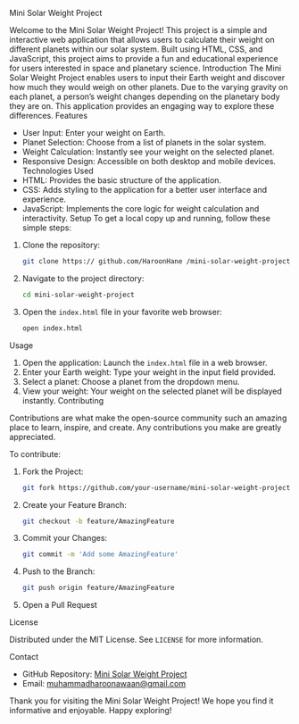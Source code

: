  Mini Solar Weight Project

Welcome to the Mini Solar Weight Project! This project is a simple and interactive web application that allows users to calculate their weight on different planets within our solar system. Built using HTML, CSS, and JavaScript, this project aims to provide a fun and educational experience for users interested in space and planetary science.
 Introduction
The Mini Solar Weight Project enables users to input their Earth weight and discover how much they would weigh on other planets. Due to the varying gravity on each planet, a person’s weight changes depending on the planetary body they are on. This application provides an engaging way to explore these differences.
 Features
- User Input: Enter your weight on Earth.
- Planet Selection: Choose from a list of planets in the solar system.
- Weight Calculation: Instantly see your weight on the selected planet.
- Responsive Design: Accessible on both desktop and mobile devices.
 Technologies Used
- HTML: Provides the basic structure of the application.
- CSS: Adds styling to the application for a better user interface and experience.
- JavaScript: Implements the core logic for weight calculation and interactivity.
 Setup
To get a local copy up and running, follow these simple steps:
1. Clone the repository:
    ```bash
    git clone https:// github.com/HaroonHane /mini-solar-weight-project.git
    ```
2. Navigate to the project directory:
    ```bash
    cd mini-solar-weight-project
    ```
3. Open the `index.html` file in your favorite web browser:
    ```bash
    open index.html
    ```
 Usage
1. Open the application: Launch the `index.html` file in a web browser.
2. Enter your Earth weight: Type your weight in the input field provided.
3. Select a planet: Choose a planet from the dropdown menu.
4. View your weight: Your weight on the selected planet will be displayed instantly.
 Contributing

Contributions are what make the open-source community such an amazing place to learn, inspire, and create. Any contributions you make are greatly appreciated.

To contribute:
1. Fork the Project:
    ```bash
    git fork https://github.com/your-username/mini-solar-weight-project.git
    ```
2. Create your Feature Branch:
    ```bash
    git checkout -b feature/AmazingFeature
    ```
3. Commit your Changes:
    ```bash
    git commit -m 'Add some AmazingFeature'
    ```
4. Push to the Branch:
    ```bash
    git push origin feature/AmazingFeature
    ```
5. Open a Pull Request

 License

Distributed under the MIT License. See `LICENSE` for more information.

 Contact

- GitHub Repository: [Mini Solar Weight Project](https://github.com/your-username/mini-solar-weight-project)
- Email: muhammadharoonawaan@gmail.com

Thank you for visiting the Mini Solar Weight Project! We hope you find it informative and enjoyable. Happy exploring!
